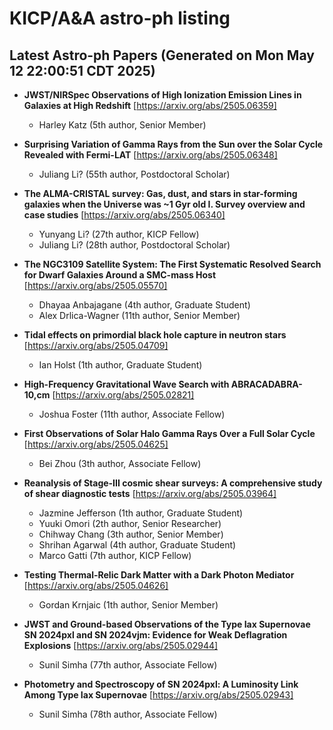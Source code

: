# KICP/A&A astro-ph listing

## Latest Astro-ph Papers (Generated on Mon May 12 22:00:51 CDT 2025)

- **JWST/NIRSpec Observations of High Ionization Emission Lines in Galaxies at High Redshift**
[https://arxiv.org/abs/2505.06359]
  + Harley Katz (5th author, Senior Member)

- **Surprising Variation of Gamma Rays from the Sun over the Solar Cycle Revealed with Fermi-LAT**
[https://arxiv.org/abs/2505.06348]
  + Juliang Li? (55th author, Postdoctoral Scholar)

- **The ALMA-CRISTAL survey: Gas, dust, and stars in star-forming galaxies when the Universe was ~1 Gyr old I. Survey overview and case studies**
[https://arxiv.org/abs/2505.06340]
  + Yunyang Li? (27th author, KICP Fellow)
  + Juliang Li? (28th author, Postdoctoral Scholar)

- **The NGC3109 Satellite System: The First Systematic Resolved Search for Dwarf Galaxies Around a SMC-mass Host**
[https://arxiv.org/abs/2505.05570]
  + Dhayaa Anbajagane (4th author, Graduate Student)
  + Alex Drlica-Wagner (11th author, Senior Member)

- **Tidal effects on primordial black hole capture in neutron stars**
[https://arxiv.org/abs/2505.04709]
  + Ian Holst (1th author, Graduate Student)

- **High-Frequency Gravitational Wave Search with ABRACADABRA-10\,cm**
[https://arxiv.org/abs/2505.02821]
  + Joshua Foster (11th author, Associate Fellow)

- **First Observations of Solar Halo Gamma Rays Over a Full Solar Cycle**
[https://arxiv.org/abs/2505.04625]
  + Bei Zhou (3th author, Associate Fellow)

- **Reanalysis of Stage-III cosmic shear surveys: A comprehensive study of shear diagnostic tests**
[https://arxiv.org/abs/2505.03964]
  + Jazmine Jefferson (1th author, Graduate Student)
  + Yuuki Omori (2th author, Senior Researcher)
  + Chihway Chang (3th author, Senior Member)
  + Shrihan Agarwal (4th author, Graduate Student)
  + Marco Gatti (7th author, KICP Fellow)

- **Testing Thermal-Relic Dark Matter with a Dark Photon Mediator**
[https://arxiv.org/abs/2505.04626]
  + Gordan Krnjaic (1th author, Senior Member)

- **JWST and Ground-based Observations of the Type Iax Supernovae SN 2024pxl and SN 2024vjm: Evidence for Weak Deflagration Explosions**
[https://arxiv.org/abs/2505.02944]
  + Sunil Simha (77th author, Associate Fellow)

- **Photometry and Spectroscopy of SN 2024pxl: A Luminosity Link Among Type Iax Supernovae**
[https://arxiv.org/abs/2505.02943]
  + Sunil Simha (78th author, Associate Fellow)

